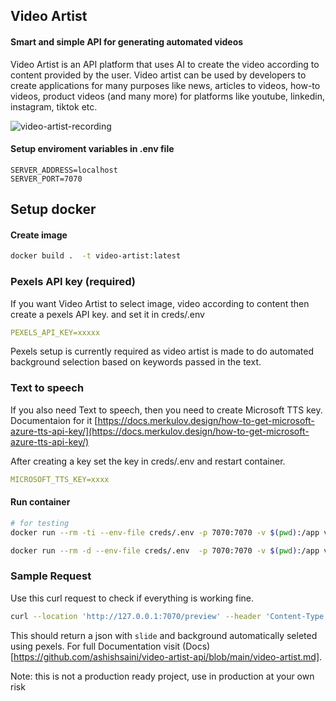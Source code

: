 ## Video Artist

#### Smart and simple API for generating automated videos

Video Artist is an API platform that uses AI to create the video according to content provided by the user. Video artist can be used by developers to create applications for many purposes like news, articles to videos, how-to videos, product videos (and many more) for platforms like youtube, linkedin, instagram, tiktok etc. 


![video-artist-recording](https://github.com/ashishsaini/video-artist-api/assets/5359237/ef3bba3c-6502-4dae-8a16-10b8c58573b9)


#### Setup enviroment variables in .env file

```
SERVER_ADDRESS=localhost
SERVER_PORT=7070
```


## Setup docker


#### Create image 

```bash
docker build .  -t video-artist:latest
```


### Pexels API key (required)

If you want Video Artist to select image, video according to content then create a pexels API key. and set it in creds/.env

```yaml
PEXELS_API_KEY=xxxxx
```

Pexels setup is currently required as video artist is made to do automated background selection based on keywords passed in the text. 

### Text to speech

If you also need Text to speech, then you need to create Microsoft TTS key. Documentaion for it [https://docs.merkulov.design/how-to-get-microsoft-azure-tts-api-key/](https://docs.merkulov.design/how-to-get-microsoft-azure-tts-api-key/)

After creating a key set the key in creds/.env and restart container.

```yaml
MICROSOFT_TTS_KEY=xxxx
```


#### Run container

```bash
# for testing
docker run --rm -ti --env-file creds/.env -p 7070:7070 -v $(pwd):/app video-artist:latest /bin/bash

docker run --rm -d --env-file creds/.env  -p 7070:7070 -v $(pwd):/app video-artist:latest
```

### Sample Request

Use this curl request to check if everything is working fine.

```bash
curl --location 'http://127.0.0.1:7070/preview' --header 'Content-Type: application/json' --data '{"slides": [{"overlay": [{"type": "text", "value": "Welcome to video artist"}]}]}'
```

This should return a json with ```slide``` and background automatically seleted using pexels. For full Documentation visit (Docs)[https://github.com/ashishsaini/video-artist-api/blob/main/video-artist.md].

Note: this is not a production ready project, use in production at your own risk 


